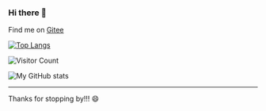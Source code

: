 ### Hi there 👋

<!--
**HuijieYao/HuijieYao** is a ✨ _special_ ✨ repository because its `README.md` (this file) appears on your GitHub profile.

Here are some ideas to get you started:

- 🔭 I’m currently working on ...
- 🌱 I’m currently learning ...
- 👯 I’m looking to collaborate on ...
- 🤔 I’m looking for help with ...
- 💬 Ask me about ...
- 📫 How to reach me: ...
- 😄 Pronouns: ...
- ⚡ Fun fact: ...
-->
Find me on [Gitee](https://gitee.com/sarom)

[![Top Langs](https://github-readme-stats.vercel.app/api/top-langs/?username=HuijieYao&layout=compact)](https://github.com/HuijieYao/github-readme-stats)

![Visitor Count](https://profile-counter.glitch.me/HuijieYao/count.svg)

![My GitHub stats](https://github-readme-stats.vercel.app/api?username=HuijieYao&show_icons=true&theme=tokyonight)

---

Thanks for stopping by!!! 😄
